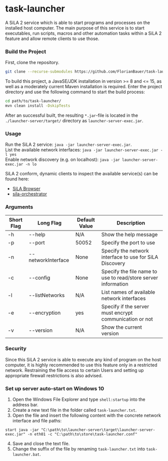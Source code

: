 # task-launcher

A SiLA 2 service which is able to start programs and processes on the installed host computer. The 
main purpose of this service is to start executables, run scripts, macros and other automation tasks
within a SiLA 2 feature and allow remote clients to use those.


### Build the Project

First, clone the repository.
```bash
git clone --recurse-submodules https://github.com/FlorianBauer/task-launcher.git
```

To build this project, a JavaSE/JDK installation in version >= 8 and <= 15, as well as a moderately 
current Maven installation is required. Enter the project directory and use the following command to 
start the build process:

```bash
cd path/to/task-launcher/
mvn clean install -DskipTests
```

After an successful built, the resulting `*.jar`-file is located in the `./launcher-server/target/` 
directory as `launcher-server-exec.jar`.


### Usage

Run the SiLA 2 service: `java -jar launcher-server-exec.jar`.  
List the available network interfaces: `java -jar launcher-server-exec.jar -l yes`  
Enable network discovery (e.g. on localhost): `java -jar launcher-server-exec.jar -n lo`  

SiLA 2 conform, dynamic clients to inspect the available service(s) can be found here:
* [SiLA Browser](https://unitelabs.ch/technology/plug-and-play/sila-browser/)
* [sila-orchestrator](https://github.com/FlorianBauer/sila-orchestrator)


### Arguments

| Short Flag |Long Flag | Default Value | Description |
|----|--------------------|-------|---------------------------------------------------------------|
| -h | --help             | N/A   | Show the help message                                         |
| -p | --port             | 50052 | Specify the port to use                                       |
| -n | --networkInterface | None  | Specify the network interface to use for SiLA Discovery       |
| -c | --config           | None  | Specify the file name to use to read/store server information |
| -l | --listNetworks     | N/A   | List names of available network interfaces                    |
| -e | --encryption       | yes   | Specify if the server must encrypt communication or not       |
| -v | --version          | N/A   | Show the current version                                      |


### Security

Since this SiLA 2 service is able to execute any kind of program on the host computer, it is highly 
recommended to use this feature only in a restricted network. Restraining the file access to 
certain Users and setting up appropriate firewall restrictions is also advised.


### Set up server auto-start on Windows 10

1. Open the Windows File Explorer and type `shell:startup` into the address bar.
2. Create a new text file in the folder called `task-launcher.txt`.
3. Open the file and insert the following content with the concrete network interface and file paths:
```
start java -jar "C:\path\to\launcher-server\target\launcher-server-exec.jar" -n eth01 -c "C:\path\to\store\task-launcher.conf"
```
4. Save and close the text file.
5. Change the suffix of the file by renaming `task-launcher.txt` into `task-launcher.bat`.

